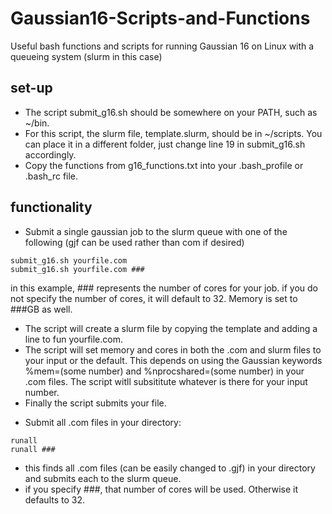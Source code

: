 # Gaussian16-Scripts-and-Functions
Useful bash functions and scripts for running Gaussian 16 on Linux with a queueing system (slurm in this case)

## set-up
- The script submit_g16.sh should be somewhere on your PATH, such as ~/bin.
- For this script, the slurm file, template.slurm, should be in ~/scripts. You can place it in a different folder, just change line 19 in submit_g16.sh accordingly.
- Copy the functions from g16_functions.txt into your .bash_profile or .bash_rc file.

## functionality
- Submit a single gaussian job to the slurm queue with one of the following (gjf can be used rather than com if desired)
```
submit_g16.sh yourfile.com
submit_g16.sh yourfile.com ###
```
in this example, ### represents the number of cores for your job. if you do not specify the number of cores, it will default to 32. Memory is set to ###GB as well.
  * The script will create a slurm file by copying the template and adding a line to fun yourfile.com. 
  * The script will set memory and cores in both the .com and slurm files to your input or the default. This depends on using the Gaussian keywords %mem=(some number) and %nprocshared=(some number) in your .com files. The script witll subsititute whatever is there for your input number.
  * Finally the script submits your file.
- Submit all .com files in your directory:
```
runall
runall ###
```
  * this finds all .com files (can be easily changed to .gjf) in your directory and submits each to the slurm queue.
  * if you specify ###, that number of cores will be used. Otherwise it defaults to 32.
